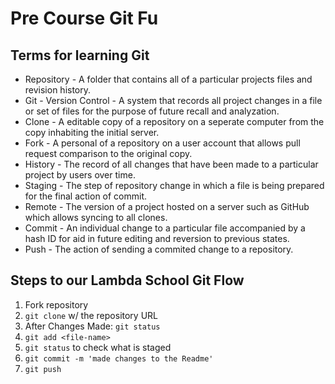 # Pre Course Git Fu

## Terms for learning Git
 * Repository - A folder that contains all of a particular projects files and revision history.
 * Git - Version Control - A system that records all project changes in a file or set of files for the purpose of future recall and analyzation.  
 * Clone - A editable copy of a repository on a seperate computer from the copy inhabiting the initial server.
 * Fork - A personal of a repository on a user account that allows pull request comparison to the original copy. 
 * History - The record of all changes that have been made to a particular project by users over time. 
 * Staging - The step of repository change in which a file is being prepared for the final action of commit. 
 * Remote - The version of a project hosted on a server such as GitHub which allows syncing to all clones. 
 * Commit - An individual change to a particular file accompanied by a hash ID for aid in future editing and reversion to previous states. 
 * Push - The action of sending a commited change to a repository. 

## Steps to our Lambda School Git Flow
1. Fork repository
2. `git clone` w/ the repository URL 
3. After Changes Made: `git status`
4. `git add <file-name>` 
5. `git status` to check what is staged
6. `git commit -m 'made changes to the Readme'`
7. `git push`
